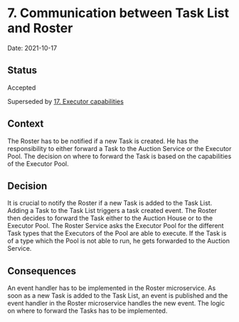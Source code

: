 # 7. Communication between Task List and Roster

Date: 2021-10-17

## Status

Accepted

Superseded by [17. Executor capabilities](0017-executor-capabilities.md)

## Context

The Roster has to be notified if a new Task is created. He has the responsibility to either forward a Task to the Auction Service or the Executor Pool. The decision on where to forward the Task is based on the capabilities of the Executor Pool.

## Decision

It is crucial to notify the Roster if a new Task is added to the Task List. Adding a Task to the Task List triggers a task created event. The Roster then decides to forward the Task either to the Auction House or to the Executor Pool. The Roster Service asks the Executor Pool for the different Task types that the Executors of the Pool are able to execute. If the Task is of a type which the Pool is not able to run, he gets forwarded to the Auction Service.  

## Consequences

An event handler has to be implemented in the Roster microservice. As soon as a new Task is added to the Task List, an event is published and the event handler in the Roster microservice handles the new event. The logic on where to forward the Tasks has to be implemented.
